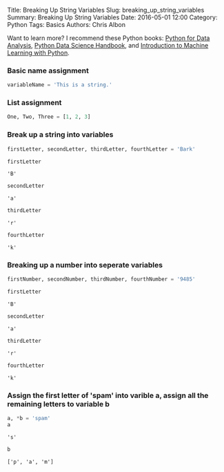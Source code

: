 Title: Breaking Up String Variables
Slug: breaking_up_string_variables
Summary: Breaking Up String Variables
Date: 2016-05-01 12:00
Category: Python
Tags: Basics
Authors: Chris Albon

Want to learn more? I recommend these Python books: [Python for Data Analysis](http://amzn.to/2ljV9wY), [Python Data Science Handbook](http://amzn.to/2m0mgMB), and [Introduction to Machine Learning with Python](http://amzn.to/2mjYiwK).

### Basic name assignment


```python
variableName = 'This is a string.'
```

### List assignment


```python
One, Two, Three = [1, 2, 3]
```

### Break up a string into variables


```python
firstLetter, secondLetter, thirdLetter, fourthLetter = 'Bark'
```


```python
firstLetter
```




    'B'




```python
secondLetter
```




    'a'




```python
thirdLetter
```




    'r'




```python
fourthLetter
```




    'k'



### Breaking up a number into seperate variables


```python
firstNumber, secondNumber, thirdNumber, fourthNumber = '9485'
```


```python
firstLetter
```




    'B'




```python
secondLetter
```




    'a'




```python
thirdLetter
```




    'r'




```python
fourthLetter
```




    'k'



### Assign the first letter of 'spam' into varible a, assign all the remaining letters to variable b


```python
a, *b = 'spam'
a
```




    's'




```python
b
```




    ['p', 'a', 'm']
